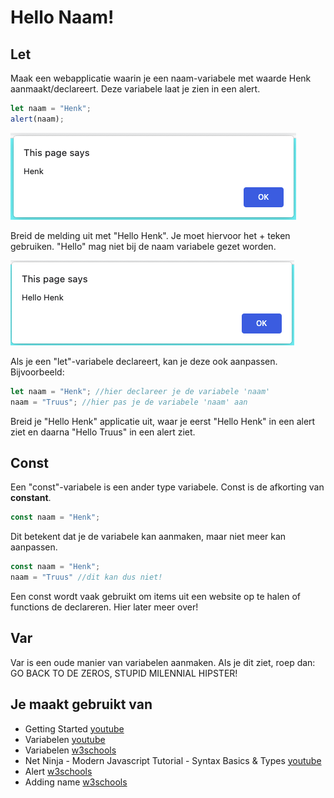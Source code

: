 # Hello Naam!


## Let
Maak een webapplicatie waarin je een naam-variabele met waarde Henk aanmaakt/declareert. Deze variabele laat je zien in een alert.

```javascript
let naam = "Henk";
alert(naam);
```

![ui](images/helloNaam-ui.png)

Breid de melding uit met "Hello Henk". Je moet hiervoor het + teken gebruiken. "Hello" mag niet bij de naam variabele gezet worden.

![ui](images/helloNaam-deel-2-ui.png)

Als je een "let"-variabele declareert, kan je deze ook aanpassen. Bijvoorbeeld:
```javascript
let naam = "Henk"; //hier declareer je de variabele 'naam' 
naam = "Truus"; //hier pas je de variabele 'naam' aan
```

Breid je "Hello Henk" applicatie uit, waar je eerst "Hello Henk" in een alert ziet en daarna "Hello Truus" in een alert ziet. 

## Const
Een "const"-variabele is een ander type variabele. Const is de afkorting van **constant**. 

```javascript
const naam = "Henk";
```

Dit betekent dat je de variabele kan aanmaken, maar niet meer kan aanpassen.  

```javascript
const naam = "Henk"; 
naam = "Truus" //dit kan dus niet!
```

Een const wordt vaak gebruikt om items uit een website op te halen of functions de declareren. Hier later meer over!

## Var
Var is een oude manier van variabelen aanmaken. Als je dit ziet, roep dan: GO BACK TO DE ZEROS, STUPID MILENNIAL HIPSTER!

## Je maakt gebruikt van
- Getting Started [youtube](https://www.youtube.com/watch?v=9B_JTznnV04)
- Variabelen [youtube](https://www.youtube.com/watch?v=A6YVhg9GgPE)
- Variabelen [w3schools](https://www.w3schools.com/js/js_variables.asp)
- Net Ninja - Modern Javascript Tutorial - Syntax Basics & Types [youtube](https://www.youtube.com/watch?v=FhguwBJeqWs)
- Alert [w3schools](https://www.w3schools.com/jsref/met_win_alert.asp)
- Adding name [w3schools](https://www.w3schools.com/js/tryit.asp?filename=tryjs_variables_add_strings)